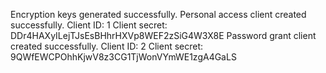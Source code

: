 Encryption keys generated successfully.
Personal access client created successfully.
Client ID: 1
Client secret: DDr4HAXyILejTJsEsBHhrHXVp8WEF2zSiG4W3X8E
Password grant client created successfully.
Client ID: 2
Client secret: 9QWfEWCPOhhKjwV8z3CG1TjWonVYmWE1zgA4GaLS